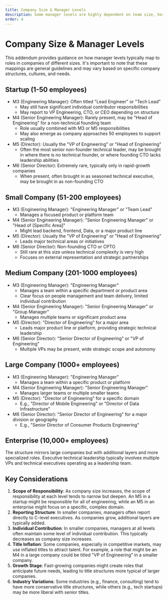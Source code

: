 ```yaml
---
title: Company Size & Manager Levels
description: Some manager levels are highly dependent on team size, here we map how manager levels might change across companies.
order: 4
---
```


# Company Size & Manager Levels

This addendum provides guidance on how manager levels typically map to roles in companies of different sizes. It's important to note that these mappings are general guidelines and may vary based on specific company structures, cultures, and needs.

## Startup (1-50 employees)

- M3 (Engineering Manager): Often titled "Lead Engineer" or "Tech Lead"
  - May still have significant individual contributor responsibilities
  - May report to VP Engineering, CTO, or CEO depending on structure
- M4 (Senior Engineering Manager): Rarely present, may be "Head of Engineering" for a non-technical founding team
  - Role usually combined with M3 or M5 responsibilities
  - May also emerge as company approaches 50 employees to support scaling
- M5 (Director): Usually the "VP of Engineering" or "Head of Engineering"
  - Often the most senior non-founder technical leader, may be brought in where there is no technical founder, or where founding CTO lacks leadership abilities
- M6 (Senior Director): Extremely rare, typically only in rapid-growth companies
  - When present, often brought in as seasoned technical executive, may be brought in as non-founding CTO

## Small Company (51-200 employees)

- M3 (Engineering Manager): "Engineering Manager" or "Team Lead"
  - Manages a focused product or platform team
- M4 (Senior Engineering Manager): "Senior Engineering Manager" or "Head of [Specific Area]"
  - Might lead backend, frontend, Data, or a major product line
- M5 (Director): Usually the "VP of Engineering" or "Head of Engineering"
  - Leads major technical areas or initiatives
- M6 (Senior Director): Non-founding CTO or CPTO
  - Still rare at this size unless technical complexity is very high
  - Focuses on external representation and strategic partnerships

## Medium Company (201-1000 employees)

- M3 (Engineering Manager): "Engineering Manager"
  - Manages a team within a specific department or product area
  - Clear focus on people management and team delivery, limited individual contribution
- M4 (Senior Engineering Manager): "Senior Engineering Manager" or "Group Manager"
  - Manages multiple teams or significant product area
- M5 (Director): "Director of Engineering" for a major area
  - Leads major product line or platform, providing strategic technical leadership
- M6 (Senior Director): "Senior Director of Engineering" or "VP of Engineering"
  - Multiple VPs may be present, wide strategic scope and autonomy

## Large Company (1000+ employees)

- M3 (Engineering Manager): "Engineering Manager"
  - Manages a team within a specific product or platform
- M4 (Senior Engineering Manager): "Senior Engineering Manager"
  - Manages larger teams or multiple smaller teams
- M5 (Director): "Director of Engineering" for a specific domain
  - E.g., "Director of Mobile Engineering" or "Director of Data Infrastructure"
- M6 (Senior Director): "Senior Director of Engineering" for a major division or geography
  - E.g., "Senior Director of Consumer Products Engineering"

## Enterprise (10,000+ employees)

The structure mirrors large companies but with additional layers and more specialized roles. Executive technical leadership typically involves multiple VPs and technical executives operating as a leadership team.

## Key Considerations

1. **Scope of Responsibility**: As company size increases, the scope of responsibility at each level tends to narrow but deepen. An M5 in a startup might be responsible for all of engineering, while an M5 in an enterprise might focus on a specific, complex domain.
2. **Reporting Structure**: In smaller companies, managers often report directly to C-level executives. As companies grow, additional layers are typically added.
3. **Individual Contribution**: In smaller companies, managers at all levels often maintain some level of individual contribution. This typically decreases as company size increases.
4. **Title Inflation**: Some companies, especially in competitive markets, may use inflated titles to attract talent. For example, a role that might be an M4 in a large company could be titled "VP of Engineering" in a smaller company.
5. **Growth Stage**: Fast-growing companies might create roles that anticipate future needs, leading to title structures more typical of larger companies.
6. **Industry Variations**: Some industries (e.g., finance, consulting) tend to have more conservative title structures, while others (e.g., tech startups) may be more liberal with senior titles.
